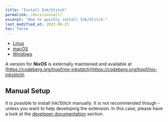 ```yaml
---
title: "Install Ink/Stitch"
permalink: /docs/install/
excerpt: "How to quickly install Ink/Stitch."
last_modified_at: 2023-09-23
toc: false
---
```

* <i class="fab fa-linux"></i> [Linux](/docs/install-linux/)
* <i class="fab fa-apple"></i> [macOS](/docs/install-macos/)
* <i class="fab fa-windows"></i> [Windows](/docs/install-windows/)

A version for **NixOS** is externally maintained and available at [https://codeberg.org/tropf/nix-inkstitch](https://codeberg.org/tropf/nix-inkstitch)

## Manual Setup

It is possible to install Ink/Stitch manually. It is not recommended though - unless you want to help developing the extension.
In this case, please have a look at the [developer documentation](/developers/inkstitch/manual-setup/) section.

